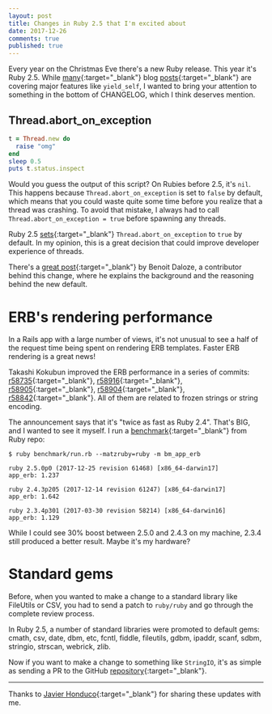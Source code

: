 ```yaml
---
layout: post
title: Changes in Ruby 2.5 that I'm excited about
date: 2017-12-26
comments: true
published: true
---
```


Every year on the Christmas Eve there's a new Ruby release. This year it's Ruby 2.5. While [many](https://tom-lord.github.io/10-More-New-Features-In-Ruby-2.5/){:target="_blank"} blog [posts](http://blog.bigbinary.com/2017/12/12/ruby-2-5-added-yield_self.html){:target="_blank"} are covering major features like `yield_self`, I wanted to bring your attention to something in the bottom of CHANGELOG, which I think deserves mention.

## Thread.abort_on_exception

```ruby
t = Thread.new do
  raise "omg"
end
sleep 0.5
puts t.status.inspect
```

Would you guess the output of this script? On Rubies before 2.5, it's `nil`. This happens because `Thread.abort_on_exception` is set to `false` by default, which means that you could waste quite some time before you realize that a thread was crashing. To avoid that mistake, I always had to call `Thread.abort_on_exception = true` before spawning any threads.

Ruby 2.5 [sets](https://bugs.ruby-lang.org/issues/14143){:target="_blank"} `Thread.abort_on_exception` to `true` by default. In my opinion, this is a great decision that could improve developer experience of threads.

There's a [great post](https://eregon.me/blog/2017/12/28/thread-report-on-exception.html){:target="_blank"} by Benoit Daloze, a contributor behind this change, where he explains the background and the reasoning behind the new default.

# ERB's rendering performance

In a Rails app with a large number of views, it's not unusual to see a half of the request time being spent on rendering ERB templates. Faster ERB rendering is a great news!

Takashi Kokubun improved the ERB performance in a series of commits: [r58735](https://bugs.ruby-lang.org/projects/ruby-trunk/repository/revisions/58735){:target="_blank"}, [r58916](https://bugs.ruby-lang.org/projects/ruby-trunk/repository/revisions/58916){:target="_blank"}, [r58905](https://bugs.ruby-lang.org/projects/ruby-trunk/repository/revisions/58905){:target="_blank"}, [r58904](https://bugs.ruby-lang.org/projects/ruby-trunk/repository/revisions/58904){:target="_blank"}, [r58842](https://bugs.ruby-lang.org/projects/ruby-trunk/repository/revisions/58842){:target="_blank"}. All of them are related to frozen strings or string encoding.

The announcement says that it's "twice as fast as Ruby 2.4". That's BIG, and I wanted to see it myself. I run a [benchmark](https://github.com/ruby/ruby/blob/65d3461e95246ba710a79ea8f6fcf145f872f304/benchmark/bm_app_erb.rb){:target="_blank"} from Ruby repo:

```
$ ruby benchmark/run.rb --matzruby=ruby -m bm_app_erb
```

```
ruby 2.5.0p0 (2017-12-25 revision 61468) [x86_64-darwin17]
app_erb: 1.237

ruby 2.4.3p205 (2017-12-14 revision 61247) [x86_64-darwin17]
app_erb: 1.642

ruby 2.3.4p301 (2017-03-30 revision 58214) [x86_64-darwin16]
app_erb: 1.129
```

While I could see 30% boost between 2.5.0 and 2.4.3 on my machine, 2.3.4 still produced a better result. Maybe it's my hardware?

# Standard gems

Before, when you wanted to make a change to a standard library like FileUtils or CSV, you had to send a patch to `ruby/ruby` and go through the complete review process.

In Ruby 2.5, a number of standard libraries were promoted to default gems: cmath, csv, date, dbm, etc, fcntl, fiddle, fileutils, gdbm, ipaddr, scanf, sdbm, stringio, strscan, webrick, zlib.

Now if you want to make a change to something like `StringIO`, it's as simple as sending a PR to the GitHub [repository](https://github.com/ruby/stringio){:target="_blank"}.

***

Thanks to [Javier Honduco](https://twitter.com/javierhonduco){:target="_blank"} for sharing these updates with me.
